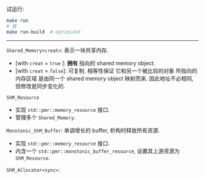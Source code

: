 试运行:

```bash
make run
# 或
make run-build  # optimized
```

_____

`Shared_Memory<creat>`:  表示一块共享内存.
- \[with `creat` = `true` \]:  **拥有** 指向的 shared memory object.
- \[with `creat` = `false`\]:
  可复制.
  相等性保证 它和另一个被比较的对象 所指向的内存区域 是由同一个 shared memory object 映射而来.  因此地址不必相同, 但修改是同步变化的.

`ShM_Resource`
- 实现 `std::pmr::memory_resource` 接口.
- 管理多个 `Shared_Memory`.

`Monotonic_ShM_Buffer`:  单调增长的 buffer, 析构时释放所有资源.
- 实现 `std::pmr::memory_resource` 接口.
- 内含一个 `std::pmr::monotonic_buffer_resource`, 设置其上游资源为 `ShM_Resource`.

`ShM_Allocator<sync>`: 
